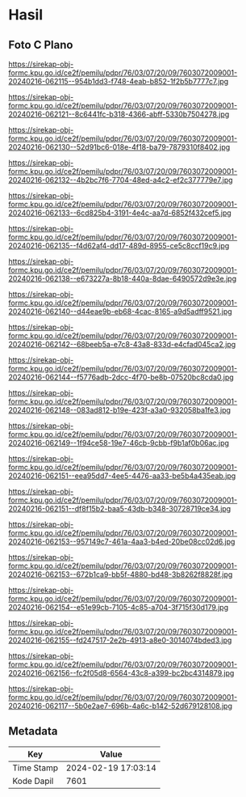 # Hasil

## Foto C Plano

https://sirekap-obj-formc.kpu.go.id/ce2f/pemilu/pdpr/76/03/07/20/09/7603072009001-20240216-062115--954b1dd3-f748-4eab-b852-1f2b5b7777c7.jpg

https://sirekap-obj-formc.kpu.go.id/ce2f/pemilu/pdpr/76/03/07/20/09/7603072009001-20240216-062121--8c6441fc-b318-4366-abff-5330b7504278.jpg

https://sirekap-obj-formc.kpu.go.id/ce2f/pemilu/pdpr/76/03/07/20/09/7603072009001-20240216-062130--52d91bc6-018e-4f18-ba79-7879310f8402.jpg

https://sirekap-obj-formc.kpu.go.id/ce2f/pemilu/pdpr/76/03/07/20/09/7603072009001-20240216-062132--4b2bc7f6-7704-48ed-a4c2-ef2c377779e7.jpg

https://sirekap-obj-formc.kpu.go.id/ce2f/pemilu/pdpr/76/03/07/20/09/7603072009001-20240216-062133--6cd825b4-3191-4e4c-aa7d-6852f432cef5.jpg

https://sirekap-obj-formc.kpu.go.id/ce2f/pemilu/pdpr/76/03/07/20/09/7603072009001-20240216-062135--f4d62af4-dd17-489d-8955-ce5c8ccf19c9.jpg

https://sirekap-obj-formc.kpu.go.id/ce2f/pemilu/pdpr/76/03/07/20/09/7603072009001-20240216-062138--e673227a-8b18-440a-8dae-6490572d9e3e.jpg

https://sirekap-obj-formc.kpu.go.id/ce2f/pemilu/pdpr/76/03/07/20/09/7603072009001-20240216-062140--d44eae9b-eb68-4cac-8165-a9d5adff9521.jpg

https://sirekap-obj-formc.kpu.go.id/ce2f/pemilu/pdpr/76/03/07/20/09/7603072009001-20240216-062142--68beeb5a-e7c8-43a8-833d-e4cfad045ca2.jpg

https://sirekap-obj-formc.kpu.go.id/ce2f/pemilu/pdpr/76/03/07/20/09/7603072009001-20240216-062144--f5776adb-2dcc-4f70-be8b-07520bc8cda0.jpg

https://sirekap-obj-formc.kpu.go.id/ce2f/pemilu/pdpr/76/03/07/20/09/7603072009001-20240216-062148--083ad812-b19e-423f-a3a0-932058ba1fe3.jpg

https://sirekap-obj-formc.kpu.go.id/ce2f/pemilu/pdpr/76/03/07/20/09/7603072009001-20240216-062149--1f94ce58-19e7-46cb-9cbb-f9b1af0b06ac.jpg

https://sirekap-obj-formc.kpu.go.id/ce2f/pemilu/pdpr/76/03/07/20/09/7603072009001-20240216-062151--eea95dd7-4ee5-4476-aa33-be5b4a435eab.jpg

https://sirekap-obj-formc.kpu.go.id/ce2f/pemilu/pdpr/76/03/07/20/09/7603072009001-20240216-062151--df8f15b2-baa5-43db-b348-30728719ce34.jpg

https://sirekap-obj-formc.kpu.go.id/ce2f/pemilu/pdpr/76/03/07/20/09/7603072009001-20240216-062153--957149c7-461a-4aa3-b4ed-20be08cc02d6.jpg

https://sirekap-obj-formc.kpu.go.id/ce2f/pemilu/pdpr/76/03/07/20/09/7603072009001-20240216-062153--672b1ca9-bb5f-4880-bd48-3b8262f8828f.jpg

https://sirekap-obj-formc.kpu.go.id/ce2f/pemilu/pdpr/76/03/07/20/09/7603072009001-20240216-062154--e51e99cb-7105-4c85-a704-3f715f30d179.jpg

https://sirekap-obj-formc.kpu.go.id/ce2f/pemilu/pdpr/76/03/07/20/09/7603072009001-20240216-062155--fd247517-2e2b-4913-a8e0-3014074bded3.jpg

https://sirekap-obj-formc.kpu.go.id/ce2f/pemilu/pdpr/76/03/07/20/09/7603072009001-20240216-062156--fc2f05d8-6564-43c8-a399-bc2bc4314879.jpg

https://sirekap-obj-formc.kpu.go.id/ce2f/pemilu/pdpr/76/03/07/20/09/7603072009001-20240216-062117--5b0e2ae7-696b-4a6c-b142-52d679128108.jpg


## Metadata

| Key        | Value               |
| ---------- | ------------------- |
| Time Stamp | 2024-02-19 17:03:14 |
| Kode Dapil | 7601                |



